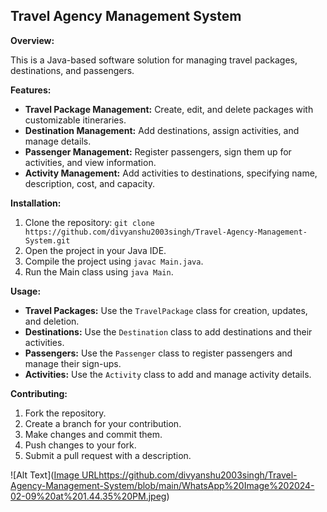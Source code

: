 ## Travel Agency Management System

**Overview:**

This is a Java-based software solution for managing travel packages, destinations, and passengers.

**Features:**

* **Travel Package Management:** Create, edit, and delete packages with customizable itineraries.
* **Destination Management:** Add destinations, assign activities, and manage details.
* **Passenger Management:** Register passengers, sign them up for activities, and view information.
* **Activity Management:** Add activities to destinations, specifying name, description, cost, and capacity.

**Installation:**

1. Clone the repository: `git clone https://github.com/divyanshu2003singh/Travel-Agency-Management-System.git`
2. Open the project in your Java IDE.
3. Compile the project using `javac Main.java`.
4. Run the Main class using `java Main`.

**Usage:**

* **Travel Packages:** Use the `TravelPackage` class for creation, updates, and deletion.
* **Destinations:** Use the `Destination` class to add destinations and their activities.
* **Passengers:** Use the `Passenger` class to register passengers and manage their sign-ups.
* **Activities:** Use the `Activity` class to add and manage activity details.

**Contributing:**

1. Fork the repository.
2. Create a branch for your contribution.
3. Make changes and commit them.
4. Push changes to your fork.
5. Submit a pull request with a description.


![Alt Text]([Image URL](https://github.com/divyanshu2003singh/Travel-Agency-Management-System/blob/main/WhatsApp%20Image%202024-02-09%20at%201.44.35%20PM.jpeg)https://github.com/divyanshu2003singh/Travel-Agency-Management-System/blob/main/WhatsApp%20Image%202024-02-09%20at%201.44.35%20PM.jpeg)



